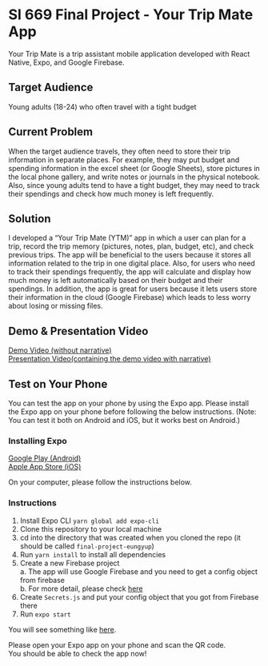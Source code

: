 # SI 669 Final Project - Your Trip Mate App
Your Trip Mate is a trip assistant mobile application developed with React Native, Expo, and Google Firebase.


## Target Audience
Young adults (18-24) who often travel with a tight budget

## Current Problem 
When the target audience travels, they often need to store their trip information in separate places. For example, they may put budget and spending information in the excel sheet (or Google Sheets), store pictures in the local phone gallery, and write notes or journals in the physical notebook. Also, since young adults tend to have a tight budget, they may need to track their spendings and check how much money is left frequently.

## Solution
I developed a “Your Trip Mate (YTM)” app in which a user can plan for a trip, record the trip memory (pictures, notes, plan, budget, etc), and check previous trips. The app will be beneficial to the users because it stores all information related to the trip in one digital place. Also, for users who need to track their spendings frequently, the app will calculate and display how much money is left automatically based on their budget and their spendings. In addition, the app is great for users because it lets users store their information in the cloud (Google Firebase) which leads to less worry about losing or missing files.

## Demo & Presentation Video
<a href="https://youtu.be/RvzG5Ue-8XQ">Demo Video (without narrative)</a><br>
<a href="https://www.loom.com/share/58a6c942e66742d7be22d2b8f1eba31f">Presentation Video(containing the demo video with narrative)</a>


## Test on Your Phone
You can test the app on your phone by using the Expo app. Please install the Expo app on your phone before following the below instructions. (Note: You can test it both on Android and iOS, but it works best on Android.)

### Installing Expo
<a href="https://play.google.com/store/apps/details?id=host.exp.exponent&hl=en_US&gl=US">Google Play (Android)</a><br>
<a href="https://apps.apple.com/us/app/expo-client/id982107779 ">Apple App Store (iOS)</a>

On your computer, please follow the instructions below. 
### Instructions

1. Install Expo CLI ``` yarn global add expo-cli ```
2. Clone this repository to your local machine
3. cd into the directory that was created when you cloned the repo (it should be called ```final-project-eungyup```)
4. Run ```yarn install``` to install all dependencies
5. Create a new Firebase project<br>
  a. The app will use Google Firebase and you need to get a config object from firebase<br>
  b. For more detail, please check <a href="https://firebase.google.com/docs/web/setup">here</a>
6. Create ```Secrets.js``` and put your config object that you got from Firebase there
7. Run ```expo start```

You will see something like <a href="https://drive.google.com/file/d/1NCYVkZN1etFOa0pMFPESj0sHkVKRuOaE/view?usp=sharing">here</a>.

Please open your Expo app on your phone and scan the QR code.<br>
You should be able to check the app now!

